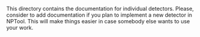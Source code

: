 This directory contains the documentation for individual detectors. Please,
consider to add documentation if you plan to implement a new detector in 
NPTool. This will make things easier in case somebody else wants to use your
work.
